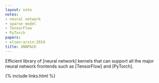 ```yaml
---
layout: note
notes:
- neural network
- sparse model
- TensorFlow
- PyTorch
papers:
- elsen:arxiv:2019
title: XNNPACK
---
```


Efficient library of [neural network] kernels that can support
all the major neural network frontends such as [TensorFlow]
and [PyTorch].

{% include links.html %}

